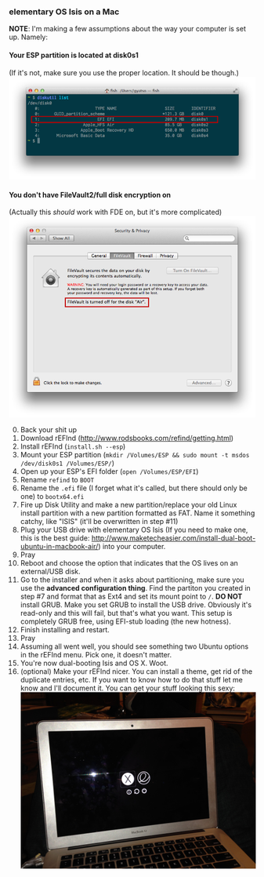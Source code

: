 ### elementary OS Isis on a Mac

**NOTE**: I'm making a few assumptions about the way your computer is set up. Namely:

#### Your ESP partition is located at disk0s1
(If it's not, make sure you use the proper location. It should be though.)
![wheres-esp](img/wheres-esp.png)

#### You don't have FileVault2/full disk encryption on
(Actually this *should* work with FDE on, but it's more complicated)
![no-fde](img/no-fde.png)

0. Back your shit up
1. Download rEFInd (http://www.rodsbooks.com/refind/getting.html)
2. Install rEFInd (`install.sh --esp`)
3. Mount your ESP partition (`mkdir /Volumes/ESP && sudo mount -t msdos /dev/disk0s1 /Volumes/ESP/`)
4. Open up your ESP's EFI folder (`open /Volumes/ESP/EFI`)
5. Rename `refind` to `BOOT`
6. Rename the `.efi` file (I forget what it's called, but there should only be one) to `bootx64.efi`
7. Fire up Disk Utility and make a new partition/replace your old Linux install partition with a new partition formatted as FAT. Name it something catchy, like "ISIS" (it'll be overwritten in step #11)
8. Plug your USB drive with elementary OS Isis (If you need to make one, this is the best guide: http://www.maketecheasier.com/install-dual-boot-ubuntu-in-macbook-air/) into your computer.
9. Pray
10. Reboot and choose the option that indicates that the OS lives on an external/USB disk.
11. Go to the installer and when it asks about partitioning, make sure you use the **advanced configuration thing**. Find the partiton you created in step #7 and format that as Ext4 and set its mount point to `/`. **DO NOT** install GRUB. Make you set GRUB to install the USB drive. Obviously it's read-only and this will fail, but that's what you want. This setup is completely GRUB free, using EFI-stub loading (the new hotness).
12. Finish installing and restart.
13. Pray
14. Assuming all went well, you should see something two Ubuntu options in the rEFInd menu. Pick one, it doesn't matter.
15. You're now dual-booting Isis and OS X. Woot.
16. (optional) Make your rEFInd nicer. You can install a theme, get rid of the duplicate entries, etc. If you want to know how to do that stuff let me know and I'll document it. You can get your stuff looking this sexy:
![no-fde](img/finished-product.jpg)
